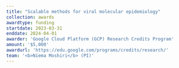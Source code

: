 ```yaml
---
title: "Scalable methods for viral molecular epidemiology"
collection: awards
awardtype: funding
startdate: 2023-03-31
enddate: 2024-04-01
awarder: 'Google Cloud Platform (GCP) Research Credits Program'
amount: '$5,000'
awardurl: 'https://edu.google.com/programs/credits/research/'
team: '<b>Niema Moshiri</b> (PI)'
---
```

